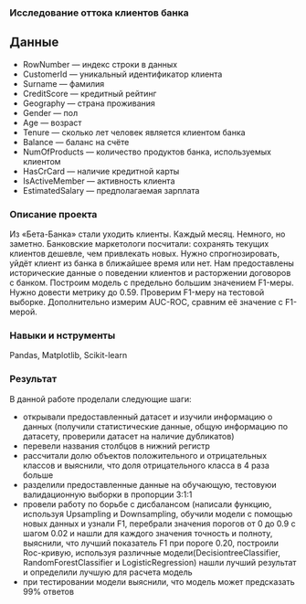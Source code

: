 ### Исследование оттока клиентов банка

## Данные

- RowNumber — индекс строки в данных
- CustomerId — уникальный идентификатор клиента
- Surname — фамилия
- CreditScore — кредитный рейтинг
- Geography — страна проживания
- Gender — пол
- Age — возраст
- Tenure — сколько лет человек является клиентом банка
- Balance — баланс на счёте
- NumOfProducts — количество продуктов банка, используемых клиентом
- HasCrCard — наличие кредитной карты
- IsActiveMember — активность клиента
- EstimatedSalary — предполагаемая зарплата

### Описание проекта

Из «Бета-Банка» стали уходить клиенты. Каждый месяц. Немного, но заметно. Банковские маркетологи посчитали: сохранять текущих клиентов дешевле, чем привлекать новых.
Нужно спрогнозировать, уйдёт клиент из банка в ближайшее время или нет. Нам предоставлены исторические данные о поведении клиентов и расторжении договоров с банком.
Построим модель с предельно большим значением F1-меры. Нужно довести метрику до 0.59. Проверим F1-меру на тестовой выборке.
Дополнительно измерим AUC-ROC, сравним её значение с F1-мерой.

### Навыки и нструменты

Pandas, Matplotlib, Scikit-learn

### Результат

В данной работе проделали следующие шаги:

- открывали предоставленный датасет и изучили информацию о данных (получили статистические данные, общую информацию по датасету, проверили датасет на наличие дубликатов)
- перевели названия столбцов в нижний регистр
- рассчитали долю объектов положительного и отрицательных классов и выяснили, что доля отрицательного класса в 4 раза больше
- разделили предоставленные данные на обучающую, тестовуюи валидационную выборки в пропорции 3:1:1
- провели работу по борьбе с дисбалансом (написали функцию, используя Upsampling и Downsampling, обучили модели с помощью новых данных и узнали F1, перебрали значения порогов от 0 до 0.9 с шагом 0.02 и нашли для каждого значения точность и полноту, выяснили, что лучший показатель F1 при пороге 0.20, построили Roc-кривую, используя различные модели(DecisiontreeClassifier, RandomForestClassifier и LogisticRegression) нашли лучший результат и определили лучшую для расчета модель
- при тестировании модели выяснили, что модель может предсказать 99% ответов
